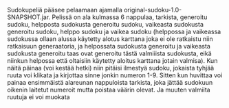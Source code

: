 Sudokupeliä pääsee pelaamaan ajamalla original-sudoku-1.0-SNAPSHOT.jar. Pelissä on ala kulmassa 6 nappulaa, tarkista, generoitu sudoku, helpposta sudokusta generoitu sudoku, vaikeasta sudokusta generoitu sudoku, helppo sudoku ja vaikea sudoku (helppossa ja vaikeassa sudokussa ollaan alussa käytetty alotus karttana joka ei ole ratkaistu niin ratkaisuun generaatoria, ja helpossata sudokusta generoitu ja vaikeasta sudokusta generoitu taas ovat generoitu tästä valmiiista sudokusta, eikä niinkun helpossa että oltaisiin käytetty aloitus karttana jotain valmisa). Kun näitä päinaa (voi kestää hetki) niin pitäisi ilmestyä sudoku, jokaista tyhjää ruuta voi klikata ja kirjottaa sinne jonkin numeron 1-9. Sitten kun huvittaa voi painaa ensimmäistä alareunan nappuloista tarkista, joka jättää sudokuun oikenin laitetut numeroit mutta poistaa väärin olevat. Ja muuten valmiita ruutuja ei voi muokata
